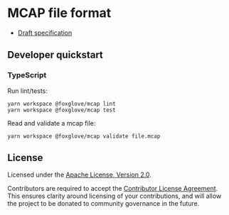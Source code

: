 # MCAP file format

- [Draft specification](./docs/specification)

## Developer quickstart

### TypeScript

Run lint/tests:

```
yarn workspace @foxglove/mcap lint
yarn workspace @foxglove/mcap test
```

Read and validate a mcap file:

```
yarn workspace @foxglove/mcap validate file.mcap
```

## License

Licensed under the [Apache License, Version 2.0](/LICENSE).

Contributors are required to accept the [Contributor License Agreement](https://github.com/foxglove/cla). This ensures clarity around licensing of your contributions, and will allow the project to be donated to community governance in the future.
